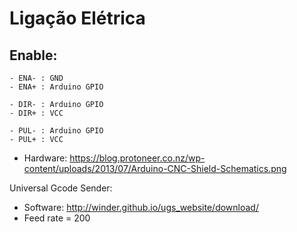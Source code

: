 # Ligação Elétrica

## Enable:

    - ENA- : GND
    - ENA+ : Arduino GPIO

    - DIR- : Arduino GPIO
    - DIR+ : VCC

    - PUL- : Arduino GPIO
    - PUL+ : VCC

- Hardware: https://blog.protoneer.co.nz/wp-content/uploads/2013/07/Arduino-CNC-Shield-Schematics.png 

Universal Gcode Sender:
   - Software: http://winder.github.io/ugs_website/download/
   - Feed rate = 200


